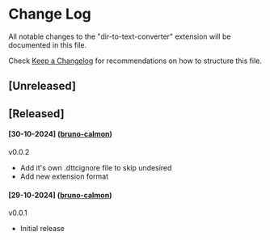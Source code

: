 # Change Log

All notable changes to the "dir-to-text-converter" extension will be documented in this file.

Check [Keep a Changelog](http://keepachangelog.com/) for recommendations on how to structure this file.

## [Unreleased]
## [Released]
#### [30-10-2024] ([bruno-calmon](https://github.com/brunocalmon))
v0.0.2
- Add it's own .dttcignore file to skip undesired
- Add new extension format
#### [29-10-2024] ([bruno-calmon](https://github.com/brunocalmon))
v0.0.1
- Initial release